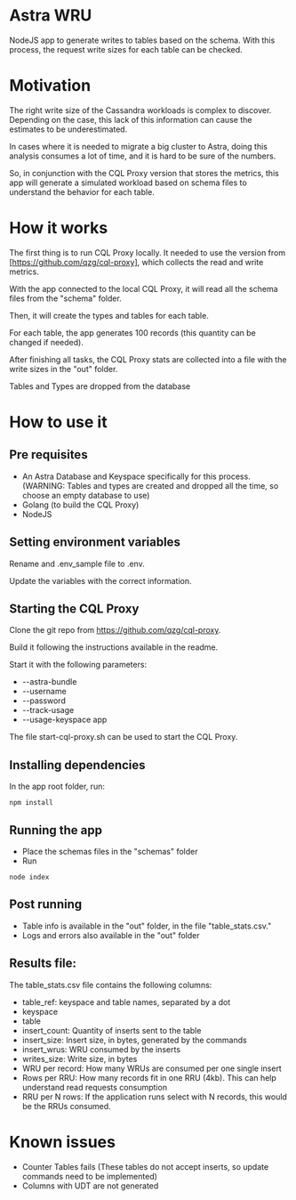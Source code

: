 # Astra WRU
NodeJS app to generate writes to tables based on the schema. With this process, the request write sizes for each table can be checked.

# Motivation

The right write size of the Cassandra workloads is complex to discover. Depending on the case, this lack of this information can cause the estimates to be underestimated.

In cases where it is needed to migrate a big cluster to Astra, doing this analysis consumes a lot of time, and it is hard to be sure of the numbers.

So, in conjunction with the CQL Proxy version that stores the metrics, this app will generate a simulated workload based on schema files to understand the behavior for each table.

# How it works

The first thing is to run CQL Proxy locally. It needed to use the version from [https://github.com/qzg/cql-proxy], which collects the read and write metrics.

With the app connected to the local CQL Proxy, it will read all the schema files from the "schema" folder.

Then, it will create the types and tables for each table.

For each table, the app generates 100 records (this quantity can be changed if needed).

After finishing all tasks, the CQL Proxy stats are collected into a file with the write sizes in the "out" folder.

Tables and Types are dropped from the database

# How to use it

## Pre requisites

- An Astra Database and Keyspace specifically for this process. (WARNING: Tables and types are created and dropped all the time, so choose an empty database to use)
- Golang (to build the CQL Proxy)
- NodeJS

## Setting environment variables

Rename and .env_sample file to .env.

Update the variables with the correct information.

## Starting the CQL Proxy

Clone the git repo from https://github.com/qzg/cql-proxy.

Build it following the instructions available in the readme.

Start it with the following parameters:
- --astra-bundle
- --username
- --password
- --track-usage 
- --usage-keyspace app

The file start-cql-proxy.sh can be used to start the CQL Proxy.

## Installing dependencies

In the app root folder, run:

````
npm install

````

## Running the app

- Place the schemas files in the "schemas" folder
- Run

````
node index 
````


## Post running

- Table info is available in the "out" folder, in the file "table_stats.csv."
- Logs and errors also available in the "out" folder


## Results file:

The table_stats.csv file contains the following columns:

- table_ref: keyspace and table names, separated by a dot
- keyspace
- table
- insert_count: Quantity of inserts sent to the table
- insert_size: Insert size, in bytes, generated by the commands
- insert_wrus: WRU consumed by the inserts
- writes_size: Write size, in bytes
- WRU per record: How many WRUs are consumed per one single insert
- Rows per RRU: How many records fit in one RRU (4kb). This can help understand read requests consumption
- RRU per N rows: If the application runs select with N records, this would be the RRUs consumed.
 
# Known issues

- Counter Tables fails (These tables do not accept inserts, so update commands need to be implemented)
- Columns with UDT are not generated
